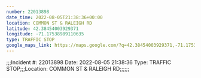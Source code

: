 ```yaml
---
number: 22013898
date_time: 2022-08-05T21:38:36+00:00
location: COMMON ST & RALEIGH RD
latitude: 42.38454003929371
longitude: -71.17538989110635
type: TRAFFIC STOP
google_maps_link: https://maps.google.com/?q=42.38454003929371,-71.17538989110635
---
```


;;;Incident #: 22013898   Date: 2022-08-05 21:38:36   Type: TRAFFIC STOP;;;Location: COMMON ST & RALEIGH RD;;;;;;

